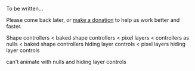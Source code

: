 To be written...

Please come back later, or [make a donation](http://donate.rxlab.info) to help us work better and faster.


Shape controllers < baked shape controllers < pixel layers < controllers as nulls < baked shape controllers hiding layer controls < pixel layers hiding layer controls

can't animate with nulls and hiding layer controls